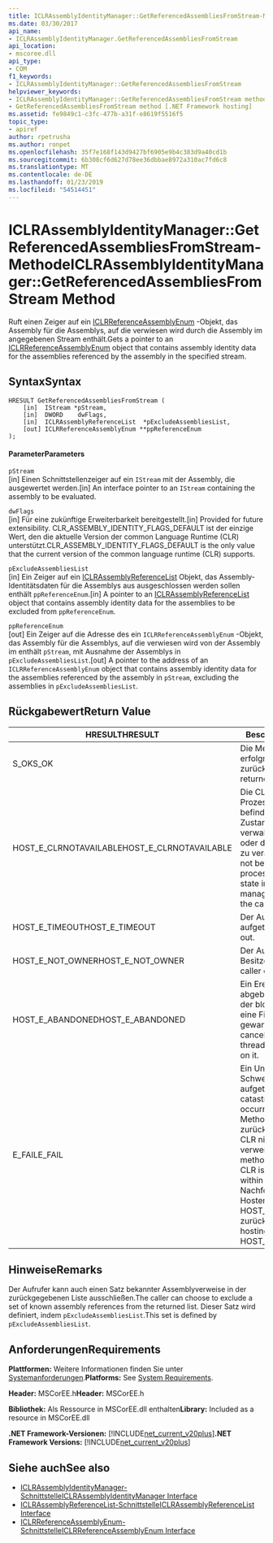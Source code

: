 ```yaml
---
title: ICLRAssemblyIdentityManager::GetReferencedAssembliesFromStream-Methode
ms.date: 03/30/2017
api_name:
- ICLRAssemblyIdentityManager.GetReferencedAssembliesFromStream
api_location:
- mscoree.dll
api_type:
- COM
f1_keywords:
- ICLRAssemblyIdentityManager::GetReferencedAssembliesFromStream
helpviewer_keywords:
- ICLRAssemblyIdentityManager::GetReferencedAssembliesFromStream method [.NET Framework hosting]
- GetReferencedAssembliesFromStream method [.NET Framework hosting]
ms.assetid: fe9849c1-c3fc-477b-a31f-e8619f5516f5
topic_type:
- apiref
author: rpetrusha
ms.author: ronpet
ms.openlocfilehash: 35f7e168f143d9427bf6905e9b4c383d9a40cd1b
ms.sourcegitcommit: 6b308cf6d627d78ee36dbbae8972a310ac7fd6c8
ms.translationtype: MT
ms.contentlocale: de-DE
ms.lasthandoff: 01/23/2019
ms.locfileid: "54514451"
---
```

# <a name="iclrassemblyidentitymanagergetreferencedassembliesfromstream-method"></a><span data-ttu-id="dff67-102">ICLRAssemblyIdentityManager::GetReferencedAssembliesFromStream-Methode</span><span class="sxs-lookup"><span data-stu-id="dff67-102">ICLRAssemblyIdentityManager::GetReferencedAssembliesFromStream Method</span></span>
<span data-ttu-id="dff67-103">Ruft einen Zeiger auf ein [ICLRReferenceAssemblyEnum](../../../../docs/framework/unmanaged-api/hosting/iclrreferenceassemblyenum-interface.md) -Objekt, das Assembly für die Assemblys, auf die verwiesen wird durch die Assembly im angegebenen Stream enthält.</span><span class="sxs-lookup"><span data-stu-id="dff67-103">Gets a pointer to an [ICLRReferenceAssemblyEnum](../../../../docs/framework/unmanaged-api/hosting/iclrreferenceassemblyenum-interface.md) object that contains assembly identity data for the assemblies referenced by the assembly in the specified stream.</span></span>  
  
## <a name="syntax"></a><span data-ttu-id="dff67-104">Syntax</span><span class="sxs-lookup"><span data-stu-id="dff67-104">Syntax</span></span>  
  
```  
HRESULT GetReferencedAssembliesFromStream (  
    [in]  IStream *pStream,  
    [in]  DWORD    dwFlags,  
    [in]  ICLRAssemblyReferenceList  *pExcludeAssembliesList,  
    [out] ICLRReferenceAssemblyEnum **ppReferenceEnum  
);  
```  
  
#### <a name="parameters"></a><span data-ttu-id="dff67-105">Parameter</span><span class="sxs-lookup"><span data-stu-id="dff67-105">Parameters</span></span>  
 `pStream`  
 <span data-ttu-id="dff67-106">[in] Einen Schnittstellenzeiger auf ein `IStream` mit der Assembly, die ausgewertet werden.</span><span class="sxs-lookup"><span data-stu-id="dff67-106">[in] An interface pointer to an `IStream` containing the assembly to be evaluated.</span></span>  
  
 `dwFlags`  
 <span data-ttu-id="dff67-107">[in] Für eine zukünftige Erweiterbarkeit bereitgestellt.</span><span class="sxs-lookup"><span data-stu-id="dff67-107">[in] Provided for future extensibility.</span></span> <span data-ttu-id="dff67-108">CLR_ASSEMBLY_IDENTITY_FLAGS_DEFAULT ist der einzige Wert, den die aktuelle Version der common Language Runtime (CLR) unterstützt.</span><span class="sxs-lookup"><span data-stu-id="dff67-108">CLR_ASSEMBLY_IDENTITY_FLAGS_DEFAULT is the only value that the current version of the common language runtime (CLR) supports.</span></span>  
  
 `pExcludeAssembliesList`  
 <span data-ttu-id="dff67-109">[in] Ein Zeiger auf ein [ICLRAssemblyReferenceList](../../../../docs/framework/unmanaged-api/hosting/iclrassemblyreferencelist-interface.md) Objekt, das Assembly-Identitätsdaten für die Assemblys aus ausgeschlossen werden sollen enthält `ppReferenceEnum`.</span><span class="sxs-lookup"><span data-stu-id="dff67-109">[in] A pointer to an [ICLRAssemblyReferenceList](../../../../docs/framework/unmanaged-api/hosting/iclrassemblyreferencelist-interface.md) object that contains assembly identity data for the assemblies to be excluded from `ppReferenceEnum`.</span></span>  
  
 `ppReferenceEnum`  
 <span data-ttu-id="dff67-110">[out] Ein Zeiger auf die Adresse des ein `ICLRReferenceAssemblyEnum` -Objekt, das Assembly für die Assemblys, auf die verwiesen wird von der Assembly im enthält `pStream`, mit Ausnahme der Assemblys in `pExcludeAssembliesList`.</span><span class="sxs-lookup"><span data-stu-id="dff67-110">[out] A pointer to the address of an `ICLRReferenceAssemblyEnum` object that contains assembly identity data for the assemblies referenced by the assembly in `pStream`, excluding the assemblies in `pExcludeAssembliesList`.</span></span>  
  
## <a name="return-value"></a><span data-ttu-id="dff67-111">Rückgabewert</span><span class="sxs-lookup"><span data-stu-id="dff67-111">Return Value</span></span>  
  
|<span data-ttu-id="dff67-112">HRESULT</span><span class="sxs-lookup"><span data-stu-id="dff67-112">HRESULT</span></span>|<span data-ttu-id="dff67-113">Beschreibung</span><span class="sxs-lookup"><span data-stu-id="dff67-113">Description</span></span>|  
|-------------|-----------------|  
|<span data-ttu-id="dff67-114">S_OK</span><span class="sxs-lookup"><span data-stu-id="dff67-114">S_OK</span></span>|<span data-ttu-id="dff67-115">Die Methode wurde erfolgreich zurückgegeben.</span><span class="sxs-lookup"><span data-stu-id="dff67-115">The method returned successfully.</span></span>|  
|<span data-ttu-id="dff67-116">HOST_E_CLRNOTAVAILABLE</span><span class="sxs-lookup"><span data-stu-id="dff67-116">HOST_E_CLRNOTAVAILABLE</span></span>|<span data-ttu-id="dff67-117">Die CLR wurde nicht in einen Prozess geladen und befindet sich in einem Zustand, in dem nicht verwalteten Code ausführen oder den Aufruf erfolgreich zu verarbeiten.</span><span class="sxs-lookup"><span data-stu-id="dff67-117">The CLR has not been loaded into a process, or the CLR is in a state in which it cannot run managed code or process the call successfully.</span></span>|  
|<span data-ttu-id="dff67-118">HOST_E_TIMEOUT</span><span class="sxs-lookup"><span data-stu-id="dff67-118">HOST_E_TIMEOUT</span></span>|<span data-ttu-id="dff67-119">Der Aufruf ist ein Timeout aufgetreten.</span><span class="sxs-lookup"><span data-stu-id="dff67-119">The call timed out.</span></span>|  
|<span data-ttu-id="dff67-120">HOST_E_NOT_OWNER</span><span class="sxs-lookup"><span data-stu-id="dff67-120">HOST_E_NOT_OWNER</span></span>|<span data-ttu-id="dff67-121">Der Aufrufer ist nicht Besitzer der Sperre.</span><span class="sxs-lookup"><span data-stu-id="dff67-121">The caller does not own the lock.</span></span>|  
|<span data-ttu-id="dff67-122">HOST_E_ABANDONED</span><span class="sxs-lookup"><span data-stu-id="dff67-122">HOST_E_ABANDONED</span></span>|<span data-ttu-id="dff67-123">Ein Ereignis wurde abgebrochen, während sich der blockierte Thread oder eine Fiber darauf gewartet.</span><span class="sxs-lookup"><span data-stu-id="dff67-123">An event was canceled while a blocked thread or fiber was waiting on it.</span></span>|  
|<span data-ttu-id="dff67-124">E_FAIL</span><span class="sxs-lookup"><span data-stu-id="dff67-124">E_FAIL</span></span>|<span data-ttu-id="dff67-125">Ein Unbekannter Schwerwiegender Fehler ist aufgetreten.</span><span class="sxs-lookup"><span data-stu-id="dff67-125">An unknown catastrophic failure occurred.</span></span> <span data-ttu-id="dff67-126">Wenn eine Methode E_FAIL zurückgegeben wird, ist die CLR nicht mehr im Prozess verwendet werden.</span><span class="sxs-lookup"><span data-stu-id="dff67-126">If a method returns E_FAIL, the CLR is no longer usable within the process.</span></span> <span data-ttu-id="dff67-127">Nachfolgende Aufrufe zum Hosten der Methoden HOST_E_CLRNOTAVAILABLE zurück.</span><span class="sxs-lookup"><span data-stu-id="dff67-127">Subsequent calls to hosting methods return HOST_E_CLRNOTAVAILABLE.</span></span>|  
  
## <a name="remarks"></a><span data-ttu-id="dff67-128">Hinweise</span><span class="sxs-lookup"><span data-stu-id="dff67-128">Remarks</span></span>  
 <span data-ttu-id="dff67-129">Der Aufrufer kann auch einen Satz bekannter Assemblyverweise in der zurückgegebenen Liste ausschließen.</span><span class="sxs-lookup"><span data-stu-id="dff67-129">The caller can choose to exclude a set of known assembly references from the returned list.</span></span> <span data-ttu-id="dff67-130">Dieser Satz wird definiert, indem `pExcludeAssembliesList`.</span><span class="sxs-lookup"><span data-stu-id="dff67-130">This set is defined by `pExcludeAssembliesList`.</span></span>  
  
## <a name="requirements"></a><span data-ttu-id="dff67-131">Anforderungen</span><span class="sxs-lookup"><span data-stu-id="dff67-131">Requirements</span></span>  
 <span data-ttu-id="dff67-132">**Plattformen:** Weitere Informationen finden Sie unter [Systemanforderungen](../../../../docs/framework/get-started/system-requirements.md).</span><span class="sxs-lookup"><span data-stu-id="dff67-132">**Platforms:** See [System Requirements](../../../../docs/framework/get-started/system-requirements.md).</span></span>  
  
 <span data-ttu-id="dff67-133">**Header:** MSCorEE.h</span><span class="sxs-lookup"><span data-stu-id="dff67-133">**Header:** MSCorEE.h</span></span>  
  
 <span data-ttu-id="dff67-134">**Bibliothek:** Als Ressource in MSCorEE.dll enthalten</span><span class="sxs-lookup"><span data-stu-id="dff67-134">**Library:** Included as a resource in MSCorEE.dll</span></span>  
  
 <span data-ttu-id="dff67-135">**.NET Framework-Versionen:** [!INCLUDE[net_current_v20plus](../../../../includes/net-current-v20plus-md.md)]</span><span class="sxs-lookup"><span data-stu-id="dff67-135">**.NET Framework Versions:** [!INCLUDE[net_current_v20plus](../../../../includes/net-current-v20plus-md.md)]</span></span>  
  
## <a name="see-also"></a><span data-ttu-id="dff67-136">Siehe auch</span><span class="sxs-lookup"><span data-stu-id="dff67-136">See also</span></span>
- [<span data-ttu-id="dff67-137">ICLRAssemblyIdentityManager-Schnittstelle</span><span class="sxs-lookup"><span data-stu-id="dff67-137">ICLRAssemblyIdentityManager Interface</span></span>](../../../../docs/framework/unmanaged-api/hosting/iclrassemblyidentitymanager-interface.md)
- [<span data-ttu-id="dff67-138">ICLRAssemblyReferenceList-Schnittstelle</span><span class="sxs-lookup"><span data-stu-id="dff67-138">ICLRAssemblyReferenceList Interface</span></span>](../../../../docs/framework/unmanaged-api/hosting/iclrassemblyreferencelist-interface.md)
- [<span data-ttu-id="dff67-139">ICLRReferenceAssemblyEnum-Schnittstelle</span><span class="sxs-lookup"><span data-stu-id="dff67-139">ICLRReferenceAssemblyEnum Interface</span></span>](../../../../docs/framework/unmanaged-api/hosting/iclrreferenceassemblyenum-interface.md)

